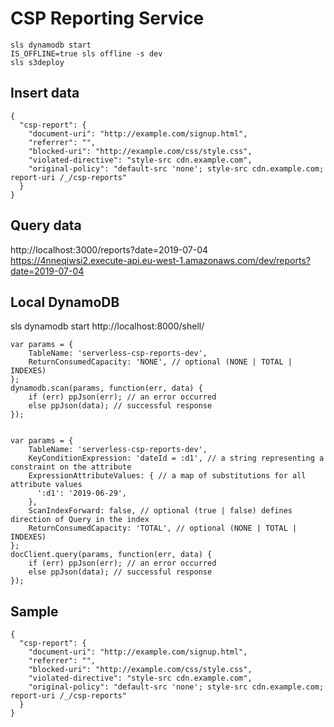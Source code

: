 # CSP Reporting Service
```
sls dynamodb start
IS_OFFLINE=true sls offline -s dev
sls s3deploy
```

## Insert data
```
{
  "csp-report": {
    "document-uri": "http://example.com/signup.html",
    "referrer": "",
    "blocked-uri": "http://example.com/css/style.css",
    "violated-directive": "style-src cdn.example.com",
    "original-policy": "default-src 'none'; style-src cdn.example.com; report-uri /_/csp-reports"
  }
}
```

## Query data
http://localhost:3000/reports?date=2019-07-04
https://4nneqiwsi2.execute-api.eu-west-1.amazonaws.com/dev/reports?date=2019-07-04

## Local DynamoDB
sls dynamodb start
http://localhost:8000/shell/
```
var params = {
    TableName: 'serverless-csp-reports-dev',
    ReturnConsumedCapacity: 'NONE', // optional (NONE | TOTAL | INDEXES)
};
dynamodb.scan(params, function(err, data) {
    if (err) ppJson(err); // an error occurred
    else ppJson(data); // successful response
});


var params = {
    TableName: 'serverless-csp-reports-dev',
    KeyConditionExpression: 'dateId = :d1', // a string representing a constraint on the attribute
    ExpressionAttributeValues: { // a map of substitutions for all attribute values
      ':d1': '2019-06-29',
    },
    ScanIndexForward: false, // optional (true | false) defines direction of Query in the index
    ReturnConsumedCapacity: 'TOTAL', // optional (NONE | TOTAL | INDEXES)
};
docClient.query(params, function(err, data) {
    if (err) ppJson(err); // an error occurred
    else ppJson(data); // successful response
});
```

## Sample
```
{
  "csp-report": {
    "document-uri": "http://example.com/signup.html",
    "referrer": "",
    "blocked-uri": "http://example.com/css/style.css",
    "violated-directive": "style-src cdn.example.com",
    "original-policy": "default-src 'none'; style-src cdn.example.com; report-uri /_/csp-reports"
  }
}
```